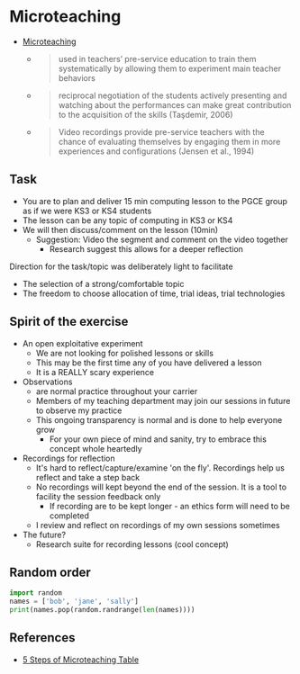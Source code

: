 Microteaching
=============

* [Microteaching](https://en.wikipedia.org/wiki/Microteaching)
    * > used in teachers’ pre-service education to train them systematically by allowing them to experiment main teacher behaviors
    * > reciprocal negotiation of the students actively presenting and watching about the performances can make great contribution to the acquisition of the skills (Taşdemir, 2006)
    * > Video recordings provide pre-service teachers with the chance of evaluating themselves by engaging them in more experiences and configurations (Jensen et al., 1994)


Task
----

* You are to plan and deliver 15 min computing lesson to the PGCE group as if we were KS3 or KS4 students
* The lesson can be any topic of computing in KS3 or KS4
* We will then discuss/comment on the lesson (10min)
    * Suggestion: Video the segment and comment on the video together
        * Research suggest this allows for a deeper reflection

Direction for the task/topic was deliberately light to facilitate
* The selection of a strong/comfortable topic
* The freedom to choose allocation of time, trial ideas, trial technologies


Spirit of the exercise
----------------------

* An open exploitative experiment
    * We are not looking for polished lessons or skills
    * This may be the first time any of you have delivered a lesson
    * It is a REALLY scary experience
* Observations 
    * are normal practice throughout your carrier
    * Members of my teaching department may join our sessions in future to observe my practice
    * This ongoing transparency is normal and is done to help everyone grow
        * For your own piece of mind and sanity, try to embrace this concept whole heartedly
* Recordings for reflection
    * It's hard to reflect/capture/examine 'on the fly'. Recordings help us reflect and take a step back
    * No recordings will kept beyond the end of the session. It is a tool to facility the session feedback only
        * If recording are to be kept longer - an ethics form will need to be completed
    * I review and reflect on recordings of my own sessions sometimes
* The future?
    * Research suite for recording lessons (cool concept)


Random order
------------

```python
import random
names = ['bob', 'jane', 'sally']
print(names.pop(random.randrange(len(names))))
```



References
----------

* [5 Steps of Microteaching Table](https://www.researchgate.net/figure/Five-Steps-of-Microteaching_tbl2_322683823)
